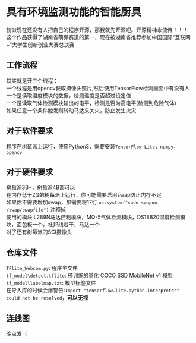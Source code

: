 # 具有环境监测功能的智能厨具
貌似现在还没有人把自己的程序开源，那我就先开源吧。开源精神永流传！！！  
这个作品获得了湖南省萌芽赛道的第一，现在被湖南省推荐参加中国国际“互联网+”大学生创新创业大赛总决赛

## 工作流程
其实就是开三个线程：    
一个线程是用opencv获取摄像头照片,然后使用TensorFlow检测画面中有没有人  
一个是读取温度模块的数据，检测温度是否超过设定值   
一个是读取气体检测模块输出的电平，检测是否为高电平(检测到危险气体)   
如果任意一个条件触发则转动马达来关火，防止发生火灾   

## 对于软件要求
程序在树莓派上运行，使用Python3，需要安装`TensorFlow Lite`，`numpy`，`opencv`

## 对于硬件要求
树莓派3B+，树莓派4B都可以  
在内存低于2G的树莓派上运行，你可能需要启用swap防止内存不足  
如果你不需要增加swap，那需要将17行 `os.system("sudo swapon /swap/swapfile")` 注释掉  
使用的模块:L289N马达控制模块，MQ-5气体检测模块，DS18B20温度检测模块，面包板一个，杜邦线若干，马达一个  
对了还有树莓派的SCI摄像头  

## 仓库文件
`TFlite_Webcam.py`: 程序主文件  
`tf_model\detect.tflite`: 预训练的量化 COCO SSD MobileNet v1 模型  
`tf_model\labelmap.txt`: 模型标签文件  
在导入库的时候会爆警告:`Import "tensorflow.lite.python.interpreter" could not be resolved`，**可以无视**  

## 连线图
晚点发（
